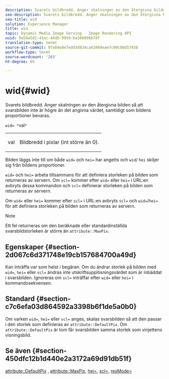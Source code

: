 ```yaml
---
description: Svarets bildbredd. Anger skalningen av den återgivna bilden så att svarsbilden inte är högre än det angivna värdet, samtidigt som bildens proportioner bevaras.
seo-description: Svarets bildbredd. Anger skalningen av den återgivna bilden så att svarsbilden inte är högre än det angivna värdet, samtidigt som bildens proportioner bevaras.
seo-title: wid
solution: Experience Manager
title: wid
topic: Dynamic Media Image Serving - Image Rendering API
uuid: 9a58a5d2-43ac-44db-9959-ba166006b7df
translation-type: tm+mt
source-git-commit: 97a84e8e7edd3d834ca42069eae7c09c00d57938
workflow-type: tm+mt
source-wordcount: '263'
ht-degree: 0%

---
```



# wid{#wid}

Svarets bildbredd. Anger skalningen av den återgivna bilden så att svarsbilden inte är högre än det angivna värdet, samtidigt som bildens proportioner bevaras.

`wid= *`val`*`

<table id="simpletable_1C898A7B99114BE986EC5553F6A31E82"> 
 <tr class="strow"> 
  <td class="stentry"> <p><span class="varname"> val</span> </p> </td> 
  <td class="stentry"> <p>Bildbredd i pixlar (int större än 0). </p></td> 
 </tr> 
</table>

Bilden läggs inte till om både `wid=` och `hei=` har angetts och `wid`/ `hei` skiljer sig från bildens proportioner.

`wid=` och  `hei=` arbeta tillsammans för att definiera storleken på bilden som returneras av servern. Om `scl=` kommer efter `wid=` eller `hei=` i URL:en avbryts dessa kommandon och `scl=` definierar storleken på bilden som returneras av servern.

Om `wid=` eller `hei=` kommer efter `scl=` i URL:en avbryts `scl=` och `wid=`/`hei=` för att definiera storleken på bilden som returneras av servern.

>[!NOTE]
>
>Ett fel returneras om den beräknade eller standardinställda svarsbildstorleken är större än `attribute::MaxPix`.

## Egenskaper {#section-2d067c6d371748e19cb157684700a49d}

Kan inträffa var som helst i begäran. Om du ändrar storlek på bilden med `wid=`, `hei=` eller `scl=` ändras inte utskriftsupplösningsvärdet som är inbäddat i svarsbilden. Ignoreras om `scl=` inträffar efter `wid=` eller `hei=` i kommandosekvensen.

## Standard {#section-c7c6efa03d864592a3398b6f1de5a0b0}

Om varken `wid=`, `hei=` eller `scl=` anges, skalas svarsbilden så att den passar i den storlek som definieras av `attribute::DefaultPix`. Om `attribute::DefaultPix` är tom får svarsbilden samma storlek som vinjettens visningsbild.

## Se även {#section-450dfc12b1d440e2a3172a69d91db51f}

[attribute::DefaultPix](../../../../../ir-api/material-cat/image-rendering-api-ref/c-ir-material-catalog/c-ir-attributes-reference/r-ir-defaultpix.md#reference-102c98f9b5d24d2aaaeb756653fb0e6f) ,  [attribute::MaxPix](../../../../../ir-api/material-cat/image-rendering-api-ref/c-ir-material-catalog/c-ir-attributes-reference/r-ir-maxpix.md#reference-569f186bbc2840a6bd3cffa8ff3e7657),  [hei=](../../../../../ir-api/http-protocol/image-rendering-api-ref/c-ir-http-protocol-ref/c-ir-http-protocol-command-reference/r-ir-hei.md#reference-1c08f60365a94417a39867c09cac5478),  [scl=](../../../../../ir-api/http-protocol/image-rendering-api-ref/c-ir-http-protocol-ref/c-ir-http-protocol-command-reference/r-ir-scl.md#reference-b14b51a6cbe34f0bba42880540592f29),  [resMode=](../../../../../ir-api/http-protocol/image-rendering-api-ref/c-ir-http-protocol-ref/c-ir-http-protocol-command-reference/r-ir-http-resmode.md#reference-851a5b636f8948cfb11456c9b7dab0d3)
